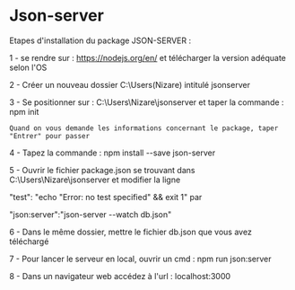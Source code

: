 # Json-server

Etapes d'installation du package JSON-SERVER :

1 - se rendre sur : https://nodejs.org/en/ et télécharger la version adéquate selon l'OS 

2 - Créer un nouveau dossier C:\Users\(Nizare) intitulé jsonserver 

3 - Se positionner sur : C:\Users\Nizare\jsonserver et taper la commande : npm init 

    Quand on vous demande les informations concernant le package, taper "Entrer" pour passer
    
4 - Tapez la commande : npm install --save json-server

5 - Ouvrir le fichier package.json se trouvant dans C:\Users\Nizare\jsonserver et modifier la ligne 

"test": "echo \"Error: no test specified\" && exit 1"    par 

"json:server":"json-server --watch db.json"

6 - Dans le même dossier, mettre le fichier db.json que vous avez téléchargé 

7 - Pour lancer le serveur en local, ouvrir un cmd : npm run json:server

8 - Dans un navigateur web accédez à l'url : localhost:3000

